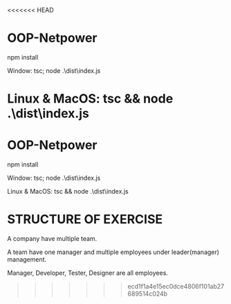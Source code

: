 <<<<<<< HEAD
# OOP-Netpower

npm install 

Window: tsc; node .\dist\index.js

Linux & MacOS: tsc && node .\dist\index.js
=======
# OOP-Netpower

npm install 

Window: tsc; node .\dist\index.js

Linux & MacOS: tsc && node .\dist\index.js

# STRUCTURE OF EXERCISE

A company have multiple team.

A team have one manager and multiple employees under leader(manager) management.

Manager, Developer, Tester, Designer are all employees.
>>>>>>> ecd1f1a4e15ec0dce4806f101ab27689514c024b
